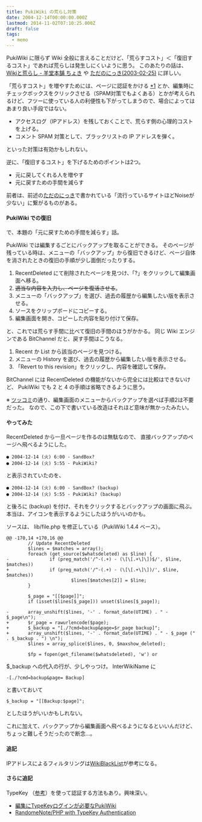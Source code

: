 ```yaml
---
title: PukiWiki の荒らし対策
date: 2004-12-14T00:00:00.000Z
lastmod: 2014-11-02T07:10:25.000Z
draft: false
tags:
  - memo
---
```


PukiWiki に限らず Wiki 全般に言えることだけど、「荒らすコスト」＜「復旧するコスト」であれば荒らしは発生しにくいように思う。 このあたりの話は、 [Wikiと荒らし - 羊堂本舗 ちょき](http://sheepman.parfait.ne.jp/wiki/Wiki%A4%C8%B9%D3%A4%E9%A4%B7) や [ただのにっき(2003-02-25)](http://sho.tdiary.net/20030225.html#p03) に詳しい。

「荒らすコスト」を増やすためには、ページに認証をかける [\*1](# "そういえば、「認証をかける」という言葉の使い方は正しいのだろうか") とか、編集時にチェックボックスをクリックさせる（SPAM対策でもよくある）とかが考えられるけど、フツーに使っている人の利便性も下がってしまうので、場合によってはあまり良い手段ではない。

* アクセスログ（IPアドレス）を残しておくことで、荒らす側の心理的コストを上げる。
* コメント SPAM 対策として、ブラックリストの IP アドレスを弾く。

といった対策は有効かもしれない。

逆に、「復旧するコスト」を下げるためのポイントは2つ。

* 元に戻してくれる人を増やす
* 元に戻すための手間を減らす

前者は、前述の[ただのにっき](http://sho.tdiary.net/20030225.html#p03)で書かれている「流行っているサイトほどNoiseが少ない」に繋がるものがある。

#### PukiWiki での復旧

で、本題の「元に戻すための手間を減らす」話。

PukiWiki では編集するごとにバックアップを取ることができる。 そのページが残っている時は、メニューの「バックアップ」から復旧できるけど、ページ自体を消されたときの復旧の手順が少し面倒だったりする。

1. RecentDeleted にて削除されたページを見つけ、「?」をクリックして編集画面へ移る。
2. ~~適当な内容を入力し、ページを復活させる~~。
3. メニューの「バックアップ」を選び、過去の履歴から編集したい版を表示させる。
4. ソースをクリップボードにコピーする。
5. 編集画面を開き、コピーした内容を貼り付けて保存。

と、これでは荒らす手間に比べて復旧の手間のほうがかかる。 同じ Wiki エンジンである BitChannel だと、戻す手間はこうなる。

1. Recent か List から該当のページを見つける。
2. メニューの History を選び、過去の履歴から編集したい版を表示させる。
3. 「Revert to this revision」をクリックし、内容を確認して保存。

BitChannel には RecentDeleted の機能がないから完全には比較はできないけど、 PukiWiki でも 2 と 4 の手順は省略できるように思う。

※ [ツッコミ](https://www.machu.jp/diary/20041214.html#c01 "\[（　´∀｀）つ] PukiWikiの手順2は不要です")の通り、編集画面のメニューからバックアップを選べば手順2は不要だった。 なので、この下で書いている改造はそれほど意味が無かったみたい。

#### やってみた

RecentDeleted から一旦ページを作るのは無駄なので、 直接バックアップのページへ飛べるようにした。

```
● 2004-12-14 (火) 6:00 - SandBox?
● 2004-12-14 (火) 5:55 - PukiWiki?
```

と表示されていたのを、

```
● 2004-12-14 (火) 6:00 - SandBox? (backup)
● 2004-12-14 (火) 5:55 - PukiWiki? (backup)
```

と後ろに (backup) を付け、それをクリックするとバックアップの画面に飛ぶ。 本当は、アイコンを表示するようにしたほうがいいのかも。

ソースは、 lib/file.php を修正している（PukiWiki 1.4.4 ベース）。

```
@@ -170,14 +170,16 @@
        // Update RecentDeleted
        $lines = $matches = array();
        foreach (get_source($whatsdeleted) as $line) {
-               if (preg_match('/^-(.+) - (\[\[.+\]\])$/', $line, $matches))
+               if (preg_match('/^-(.+) - (\[\[.+\]\])/', $line, $matches))
                        $lines[$matches[2]] = $line;
        }

        $_page = "[[$page]]";
        if (isset($lines[$_page])) unset($lines[$_page]);

-       array_unshift($lines, '-' . format_date(UTIME) . " - $_page\n");
+       $r_page = rawurlencode($page);
+       $_backup = "[./?cmd=backup&page=$r_page backup]";
+       array_unshift($lines, '-' . format_date(UTIME) . " - $_page (" . $_backup . ") \n");
        $lines = array_splice($lines, 0, $maxshow_deleted);

        $fp = fopen(get_filename($whatsdeleted), 'w') or
```

$\_backup への代入の行が、少しやっつけ。 InterWikiName に

```
-[./?cmd=backup&page= Backup]
```

と書いておいて

```
$_backup = "[[Backup:$page]";
```

としたほうがいいかもしれない。

これに加えて、バックアップから編集画面へ飛べるようになるといいんだけど、ちょっと難しそうだったので断念…。

#### 追記

IPアドレスによるフィルタリングは[WikiBlackList](http://su.que.jp/eskizy/index.cgi?WikiBlackList)が参考になる。

#### さらに追記

TypeKey （[参考](http://naoya.dyndns.org/%7Enaoya/mt/archives/000992.html)）を使って認証する方法もあり。興味深い。

* [編集にTypeKeyログインが必要なPukiWiki](http://tdiary.ishinao.net/20041005.html#p01)
* [RandomeNote/PHP with TypeKey Authentication](http://tdiary.ishinao.net/20041122.html#p01)
